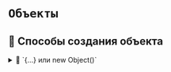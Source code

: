 # `Объекты`

## 🚩 Способы создания объекта


<details>
<summary> 🔹 `{...} или new Object()` </summary>
  
<br>

```javascript

const person = {
    firstName: "John",
    age: 30
};

const person = new Object()
person.firstName = "John"
person.age = 30


```

👆 Смена вершины ветки `master`, на коммит вершины ветки `fix`  
&emsp;&emsp; ❗ Произойдет только в том случаи, если вершиной ветки `master` будет тот коммит, от которого был создан `fix`

</details>


